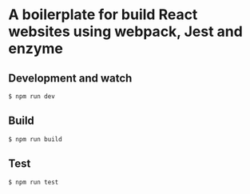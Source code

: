 # A boilerplate for build React websites using webpack, Jest and enzyme

## Development and watch

```
$ npm run dev
```

## Build

```
$ npm run build
```

## Test

```
$ npm run test
```
